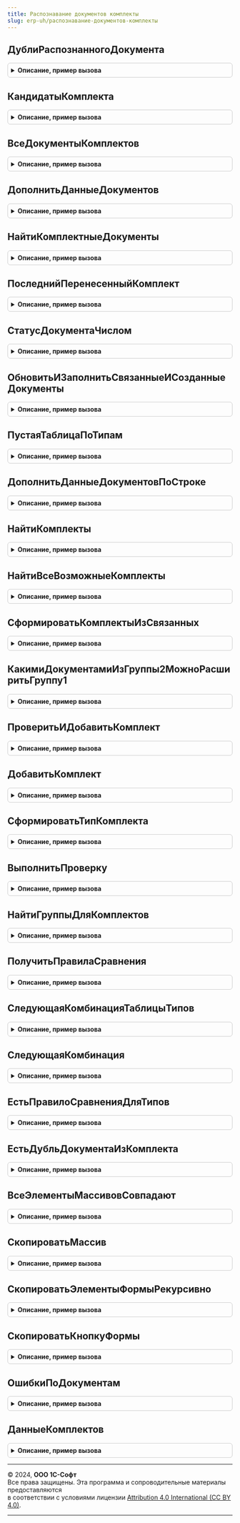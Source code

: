 ```yaml
---
title: Распознавание документов комплекты
slug: erp-uh/распознавание-документов-комплекты
---
```



## ДублиРаспознанногоДокумента
<details style="margin: 1em 0; padding: 0.5em; border: 1px solid #ccc; border-radius: 6px;">

<summary style="font-weight: bold; cursor: pointer;">Описание, пример вызова</summary>

```bsl

Функция ДублиРаспознанногоДокумента(ДанныеДокумента) Экспорт
```

Пример вызова
```bsl
Результат = РаспознаваниеДокументовКомплекты.ДублиРаспознанногоДокумента(ДанныеДокумента) 
```
</details>

## КандидатыКомплекта
<details style="margin: 1em 0; padding: 0.5em; border: 1px solid #ccc; border-radius: 6px;">

<summary style="font-weight: bold; cursor: pointer;">Описание, пример вызова</summary>

```bsl

Функция КандидатыКомплекта(ДанныеОбязательногоДокумента) Экспорт
```

Пример вызова
```bsl
Результат = РаспознаваниеДокументовКомплекты.КандидатыКомплекта(ДанныеОбязательногоДокумента));
```
</details>

## ВсеДокументыКомплектов
<details style="margin: 1em 0; padding: 0.5em; border: 1px solid #ccc; border-radius: 6px;">

<summary style="font-weight: bold; cursor: pointer;">Описание, пример вызова</summary>

```bsl

Функция ВсеДокументыКомплектов(ВыбранныеДокументы) Экспорт
```

Пример вызова
```bsl
Результат = РаспознаваниеДокументовКомплекты.ВсеДокументыКомплектов(ВыбранныеДокументы));
```
</details>

## ДополнитьДанныеДокументов
<details style="margin: 1em 0; padding: 0.5em; border: 1px solid #ccc; border-radius: 6px;">

<summary style="font-weight: bold; cursor: pointer;">Описание, пример вызова</summary>

```bsl

Функция ДополнитьДанныеДокументов(ВыбранныеДокументы, ОбязательныйДокумент = Неопределено) Экспорт
```

Пример вызова
```bsl
Результат = РаспознаваниеДокументовКомплекты.ДополнитьДанныеДокументов(ВыбранныеДокументы, ОбязательныйДокумент);
```
</details>

## НайтиКомплектныеДокументы
<details style="margin: 1em 0; padding: 0.5em; border: 1px solid #ccc; border-radius: 6px;">

<summary style="font-weight: bold; cursor: pointer;">Описание, пример вызова</summary>

```bsl

Функция НайтиКомплектныеДокументы(ДанныеОбязательногоДокумента) Экспорт
```

Пример вызова
```bsl
Результат = РаспознаваниеДокументовКомплекты.НайтиКомплектныеДокументы(ДанныеОбязательногоДокумента) 
```
</details>

## ПоследнийПеренесенныйКомплект
<details style="margin: 1em 0; padding: 0.5em; border: 1px solid #ccc; border-radius: 6px;">

<summary style="font-weight: bold; cursor: pointer;">Описание, пример вызова</summary>

```bsl

Функция ПоследнийПеренесенныйКомплект(ТаблицаПоиска) Экспорт
```

Пример вызова
```bsl
Результат = РаспознаваниеДокументовКомплекты.ПоследнийПеренесенныйКомплект(ТаблицаПоиска) 
```
</details>

## СтатусДокументаЧислом
<details style="margin: 1em 0; padding: 0.5em; border: 1px solid #ccc; border-radius: 6px;">

<summary style="font-weight: bold; cursor: pointer;">Описание, пример вызова</summary>

```bsl

// Позволяет получить индекс картинки статуса документа из коллекции КоллекцияСтатусыРаспознаванияДокумента
//
// Параметры:
//  Объект -ДокументОбъект.РаспознанныйДокумент - основной реквизит формы документа с типом ДанныеФормыСтруктура или подходящая Структура
//
// Возвращаемое значение:
//  Число - числовое обозначение статуса документа.
//
Функция СтатусДокументаЧислом(Объект) Экспорт
```

Пример вызова
```bsl
Результат = РаспознаваниеДокументовКомплекты.СтатусДокументаЧислом(Объект) 
```
</details>

## ОбновитьИЗаполнитьСвязанныеИСозданныеДокументы
<details style="margin: 1em 0; padding: 0.5em; border: 1px solid #ccc; border-radius: 6px;">

<summary style="font-weight: bold; cursor: pointer;">Описание, пример вызова</summary>

```bsl

Процедура ОбновитьИЗаполнитьСвязанныеИСозданныеДокументы(ПараметрыСоздания, КоличествоСвязанных = 0) Экспорт
```

Пример вызова
```bsl
РаспознаваниеДокументовКомплекты.ОбновитьИЗаполнитьСвязанныеИСозданныеДокументы(ПараметрыСоздания, КоличествоСвязанных);
```
</details>

## ПустаяТаблицаПоТипам
<details style="margin: 1em 0; padding: 0.5em; border: 1px solid #ccc; border-radius: 6px;">

<summary style="font-weight: bold; cursor: pointer;">Описание, пример вызова</summary>

```bsl

Функция ПустаяТаблицаПоТипам() Экспорт
```

Пример вызова
```bsl
Результат = РаспознаваниеДокументовКомплекты.ПустаяТаблицаПоТипам());
```
</details>

## ДополнитьДанныеДокументовПоСтроке
<details style="margin: 1em 0; padding: 0.5em; border: 1px solid #ccc; border-radius: 6px;">

<summary style="font-weight: bold; cursor: pointer;">Описание, пример вызова</summary>

```bsl

Процедура ДополнитьДанныеДокументовПоСтроке(СтрокаТаблицы) Экспорт
```

Пример вызова
```bsl
РаспознаваниеДокументовКомплекты.ДополнитьДанныеДокументовПоСтроке(СтрокаТаблицы) 
```
</details>

## НайтиКомплекты
<details style="margin: 1em 0; padding: 0.5em; border: 1px solid #ccc; border-radius: 6px;">

<summary style="font-weight: bold; cursor: pointer;">Описание, пример вызова</summary>

```bsl

Функция НайтиКомплекты(ВсеДанныеДокументов, ДанныеОбязательногоДокумента = Неопределено) Экспорт
```

Пример вызова
```bsl
Результат = РаспознаваниеДокументовКомплекты.НайтиКомплекты(ВсеДанныеДокументов, ДанныеОбязательногоДокумента);
```
</details>

## НайтиВсеВозможныеКомплекты
<details style="margin: 1em 0; padding: 0.5em; border: 1px solid #ccc; border-radius: 6px;">

<summary style="font-weight: bold; cursor: pointer;">Описание, пример вызова</summary>

```bsl

Функция НайтиВсеВозможныеКомплекты(ВсеДанныеДокументов, ДанныеОбязательногоДокумента = Неопределено) Экспорт
```

Пример вызова
```bsl
Результат = РаспознаваниеДокументовКомплекты.НайтиВсеВозможныеКомплекты(ВсеДанныеДокументов, ДанныеОбязательногоДокумента);
```
</details>

## СформироватьКомплектыИзСвязанных
<details style="margin: 1em 0; padding: 0.5em; border: 1px solid #ccc; border-radius: 6px;">

<summary style="font-weight: bold; cursor: pointer;">Описание, пример вызова</summary>

```bsl

Процедура СформироватьКомплектыИзСвязанных(ТаблицаДокументов, ВсеГруппыДокументов, ТаблицаРезультата) Экспорт
```

Пример вызова
```bsl
РаспознаваниеДокументовКомплекты.СформироватьКомплектыИзСвязанных(ТаблицаДокументов, ВсеГруппыДокументов, ТаблицаРезультата));
```
</details>

## КакимиДокументамиИзГруппы2МожноРасширитьГруппу1
<details style="margin: 1em 0; padding: 0.5em; border: 1px solid #ccc; border-radius: 6px;">

<summary style="font-weight: bold; cursor: pointer;">Описание, пример вызова</summary>

```bsl

Функция КакимиДокументамиИзГруппы2МожноРасширитьГруппу1(ТаблицаДокументов, Группа1, Группа2) Экспорт
```

Пример вызова
```bsl
Результат = РаспознаваниеДокументовКомплекты.КакимиДокументамиИзГруппы2МожноРасширитьГруппу1(ТаблицаДокументов, Группа1, Группа2));
```
</details>

## ПроверитьИДобавитьКомплект
<details style="margin: 1em 0; padding: 0.5em; border: 1px solid #ccc; border-radius: 6px;">

<summary style="font-weight: bold; cursor: pointer;">Описание, пример вызова</summary>

```bsl

Процедура ПроверитьИДобавитьКомплект(ТаблицаДокументов, ИдентификаторыГрупп, ИдентификаторыСтрок, ТаблицаРезультата) Экспорт
```

Пример вызова
```bsl
РаспознаваниеДокументовКомплекты.ПроверитьИДобавитьКомплект(ТаблицаДокументов, ИдентификаторыГрупп, ИдентификаторыСтрок, ТаблицаРезультата));
```
</details>

## ДобавитьКомплект
<details style="margin: 1em 0; padding: 0.5em; border: 1px solid #ccc; border-radius: 6px;">

<summary style="font-weight: bold; cursor: pointer;">Описание, пример вызова</summary>

```bsl

Процедура ДобавитьКомплект(ТаблицаДокументов, ИдентификаторыГрупп, ИдентификаторыСтрок, ТаблицаРезультата) Экспорт
```

Пример вызова
```bsl
РаспознаваниеДокументовКомплекты.ДобавитьКомплект(ТаблицаДокументов, ИдентификаторыГрупп, ИдентификаторыСтрок, ТаблицаРезультата));
```
</details>

## СформироватьТипКомплекта
<details style="margin: 1em 0; padding: 0.5em; border: 1px solid #ccc; border-radius: 6px;">

<summary style="font-weight: bold; cursor: pointer;">Описание, пример вызова</summary>

```bsl

Функция СформироватьТипКомплекта(ЭлементыОбхода, Вариант = "ПоМассивуТипов") Экспорт
```

Пример вызова
```bsl
Результат = РаспознаваниеДокументовКомплекты.СформироватьТипКомплекта(ЭлементыОбхода, Вариант);
```
</details>

## ВыполнитьПроверку
<details style="margin: 1em 0; padding: 0.5em; border: 1px solid #ccc; border-radius: 6px;">

<summary style="font-weight: bold; cursor: pointer;">Описание, пример вызова</summary>

```bsl

Функция ВыполнитьПроверку(ПроверяемыеДокументы, ВсеПравилаСравнения) Экспорт
```

Пример вызова
```bsl
Результат = РаспознаваниеДокументовКомплекты.ВыполнитьПроверку(ПроверяемыеДокументы, ВсеПравилаСравнения));
```
</details>

## НайтиГруппыДляКомплектов
<details style="margin: 1em 0; padding: 0.5em; border: 1px solid #ccc; border-radius: 6px;">

<summary style="font-weight: bold; cursor: pointer;">Описание, пример вызова</summary>

```bsl

Функция НайтиГруппыДляКомплектов(РазмерГруппы, ТаблицаДокументов, ТаблицаПоТипам, ИдТекущегоДокумента) Экспорт
```

Пример вызова
```bsl
Результат = РаспознаваниеДокументовКомплекты.НайтиГруппыДляКомплектов(РазмерГруппы, ТаблицаДокументов, ТаблицаПоТипам, ИдТекущегоДокумента));
```
</details>

## ПолучитьПравилаСравнения
<details style="margin: 1em 0; padding: 0.5em; border: 1px solid #ccc; border-radius: 6px;">

<summary style="font-weight: bold; cursor: pointer;">Описание, пример вызова</summary>

```bsl

Функция ПолучитьПравилаСравнения(ДанныеДляПроверки, КоличествоДокументов) Экспорт
```

Пример вызова
```bsl
Результат = РаспознаваниеДокументовКомплекты.ПолучитьПравилаСравнения(ДанныеДляПроверки, КоличествоДокументов));
```
</details>

## СледующаяКомбинацияТаблицыТипов
<details style="margin: 1em 0; padding: 0.5em; border: 1px solid #ccc; border-radius: 6px;">

<summary style="font-weight: bold; cursor: pointer;">Описание, пример вызова</summary>

```bsl

Функция СледующаяКомбинацияТаблицыТипов(ИдТаблицыТипов, ТаблицыТипа, К) Экспорт
```

Пример вызова
```bsl
Результат = РаспознаваниеДокументовКомплекты.СледующаяКомбинацияТаблицыТипов(ИдТаблицыТипов, ТаблицыТипа, К));
```
</details>

## СледующаяКомбинация
<details style="margin: 1em 0; padding: 0.5em; border: 1px solid #ccc; border-radius: 6px;">

<summary style="font-weight: bold; cursor: pointer;">Описание, пример вызова</summary>

```bsl

Функция СледующаяКомбинация(Комбинация, Н, К); Экспорт
```

Пример вызова
```bsl
Результат = РаспознаваниеДокументовКомплекты.СледующаяКомбинация(Комбинация, Н, К););
```
</details>

## ЕстьПравилоСравненияДляТипов
<details style="margin: 1em 0; padding: 0.5em; border: 1px solid #ccc; border-radius: 6px;">

<summary style="font-weight: bold; cursor: pointer;">Описание, пример вызова</summary>

```bsl

Функция ЕстьПравилоСравненияДляТипов(МассивТипов) Экспорт
```

Пример вызова
```bsl
Результат = РаспознаваниеДокументовКомплекты.ЕстьПравилоСравненияДляТипов(МассивТипов));
```
</details>

## ЕстьДубльДокументаИзКомплекта
<details style="margin: 1em 0; padding: 0.5em; border: 1px solid #ccc; border-radius: 6px;">

<summary style="font-weight: bold; cursor: pointer;">Описание, пример вызова</summary>

```bsl

Функция ЕстьДубльДокументаИзКомплекта(СтрокаКомплекта, ТаблицаПоискаДублей) Экспорт
```

Пример вызова
```bsl
Результат = РаспознаваниеДокументовКомплекты.ЕстьДубльДокументаИзКомплекта(СтрокаКомплекта, ТаблицаПоискаДублей) 
```
</details>

## ВсеЭлементыМассивовСовпадают
<details style="margin: 1em 0; padding: 0.5em; border: 1px solid #ccc; border-radius: 6px;">

<summary style="font-weight: bold; cursor: pointer;">Описание, пример вызова</summary>

```bsl

Функция ВсеЭлементыМассивовСовпадают(Массив1, Массив2) Экспорт
```

Пример вызова
```bsl
Результат = РаспознаваниеДокументовКомплекты.ВсеЭлементыМассивовСовпадают(Массив1, Массив2));
```
</details>

## СкопироватьМассив
<details style="margin: 1em 0; padding: 0.5em; border: 1px solid #ccc; border-radius: 6px;">

<summary style="font-weight: bold; cursor: pointer;">Описание, пример вызова</summary>

```bsl

Функция СкопироватьМассив(МассивИсточник) Экспорт
```

Пример вызова
```bsl
Результат = РаспознаваниеДокументовКомплекты.СкопироватьМассив(МассивИсточник));
```
</details>

## СкопироватьЭлементыФормыРекурсивно
<details style="margin: 1em 0; padding: 0.5em; border: 1px solid #ccc; border-radius: 6px;">

<summary style="font-weight: bold; cursor: pointer;">Описание, пример вызова</summary>

```bsl

Процедура СкопироватьЭлементыФормыРекурсивно(Форма, ИсходнаяГруппа, ГруппаДляВставки, НомерГруппы, ИсключаемыеЭлементы = "") Экспорт
```

Пример вызова
```bsl
РаспознаваниеДокументовКомплекты.СкопироватьЭлементыФормыРекурсивно(Форма, ИсходнаяГруппа, ГруппаДляВставки, НомерГруппы, ИсключаемыеЭлементы);
```
</details>

## СкопироватьКнопкуФормы
<details style="margin: 1em 0; padding: 0.5em; border: 1px solid #ccc; border-radius: 6px;">

<summary style="font-weight: bold; cursor: pointer;">Описание, пример вызова</summary>

```bsl

Процедура СкопироватьКнопкуФормы(Форма, КнопкаФормы, ГруппаДляВставки, НомерГруппы) Экспорт
```

Пример вызова
```bsl
РаспознаваниеДокументовКомплекты.СкопироватьКнопкуФормы(Форма, КнопкаФормы, ГруппаДляВставки, НомерГруппы) 
```
</details>

## ОшибкиПоДокументам
<details style="margin: 1em 0; padding: 0.5em; border: 1px solid #ccc; border-radius: 6px;">

<summary style="font-weight: bold; cursor: pointer;">Описание, пример вызова</summary>

```bsl

Функция ОшибкиПоДокументам(ВсеДокументы, Вариант = "Общий") Экспорт
```

Пример вызова
```bsl
Результат = РаспознаваниеДокументовКомплекты.ОшибкиПоДокументам(ВсеДокументы, Вариант);
```
</details>

## ДанныеКомплектов
<details style="margin: 1em 0; padding: 0.5em; border: 1px solid #ccc; border-radius: 6px;">

<summary style="font-weight: bold; cursor: pointer;">Описание, пример вызова</summary>

```bsl

Функция ДанныеКомплектов(ВыбранныеДокументы) Экспорт
```

Пример вызова
```bsl
Результат = РаспознаваниеДокументовКомплекты.ДанныеКомплектов(ВыбранныеДокументы) 
```
</details>

---

© 2024, **ООО 1С-Софт**  
Все права защищены. Эта программа и сопроводительные материалы предоставляются  
в соответствии с условиями лицензии [Attribution 4.0 International (CC BY 4.0)](https://creativecommons.org/licenses/by/4.0/legalcode).

---
